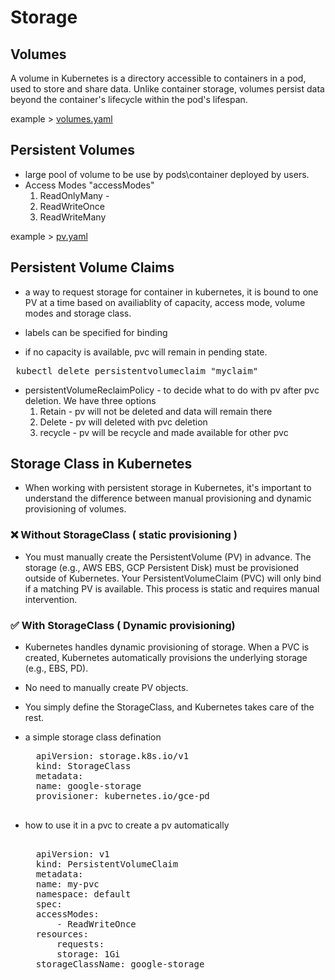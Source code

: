 # Storage

## Volumes
A volume in Kubernetes is a directory accessible to containers in a pod, used to store and share data. Unlike container storage, volumes persist data beyond the container's lifecycle within the pod's lifespan.

example > [volumes.yaml](https://github.com/Ankit-Sharma-ggn/CKA/blob/main/storage/volumes.yaml) 

## Persistent Volumes

* large pool of volume to be use by pods\container deployed by users.
* Access Modes "accessModes"
    1. ReadOnlyMany - 
    2. ReadWriteOnce
    3. ReadWriteMany

example > [pv.yaml](https://github.com/Ankit-Sharma-ggn/CKA/blob/main/storage/pv.yaml)

## Persistent Volume Claims

* a way to request storage for container in kubernetes, it is bound to one PV at a time based on availiablity of
  capacity, access mode, volume modes and storage class.

* labels can be specified for binding 

* if no capacity is available, pvc will remain in pending state.

<pre> kubectl delete persistentvolumeclaim "myclaim" </pre>

* persistentVolumeReclaimPolicy - to decide what to do with pv after pvc deletion. We have three options
    1. Retain - pv will not be deleted and data will remain there
    2. Delete - pv will deleted with pvc deletion
    3. recycle - pv will be recycle and made available for other pvc

## Storage Class in Kubernetes

* When working with persistent storage in Kubernetes, it's important to understand the difference between manual provisioning and dynamic provisioning of volumes.

### ❌ Without StorageClass ( static provisioning )

* You must manually create the PersistentVolume (PV) in advance. The storage (e.g., AWS EBS, GCP Persistent Disk) must be provisioned outside of Kubernetes. Your PersistentVolumeClaim (PVC) will only bind if a matching PV is available. This process is static and requires manual intervention.

### ✅ With StorageClass ( Dynamic provisioning)
* Kubernetes handles dynamic provisioning of storage. When a PVC is created, Kubernetes automatically provisions the underlying storage (e.g., EBS, PD).

* No need to manually create PV objects.

* You simply define the StorageClass, and Kubernetes takes care of the rest.

* a simple storage class defination
    <pre>
    apiVersion: storage.k8s.io/v1
    kind: StorageClass
    metadata:
    name: google-storage
    provisioner: kubernetes.io/gce-pd
    </pre>

* how to use it in a pvc to create a pv automatically
    <pre> 
    apiVersion: v1
    kind: PersistentVolumeClaim
    metadata:
    name: my-pvc
    namespace: default
    spec:
    accessModes:
        - ReadWriteOnce
    resources:
        requests:
        storage: 1Gi
    storageClassName: google-storage
    </pre>
